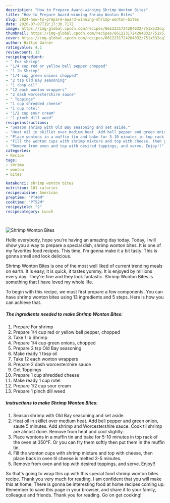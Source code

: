 ```yaml
---
description: "How to Prepare Award-winning Shrimp Wonton Bites"
title: "How to Prepare Award-winning Shrimp Wonton Bites"
slug: 2824-how-to-prepare-award-winning-shrimp-wonton-bites
date: 2020-07-07T19:17:30.717Z
image: https://img-global.cpcdn.com/recipes/6612231724204032/751x532cq70/shrimp-wonton-bites-recipe-main-photo.jpg
thumbnail: https://img-global.cpcdn.com/recipes/6612231724204032/751x532cq70/shrimp-wonton-bites-recipe-main-photo.jpg
cover: https://img-global.cpcdn.com/recipes/6612231724204032/751x532cq70/shrimp-wonton-bites-recipe-main-photo.jpg
author: Hattie Garner
ratingvalue: 4.1
reviewcount: 13
recipeingredient:
- " For shrimp"
- "1/4 cup red or yellow bell pepper chopped"
- "1 lb Shrimp"
- "1/4 cup green onions chopped"
- "2 tsp Old Bay seasoning"
- "1 tbsp oil"
- "12 each wonton wrappers"
- "2 dash worcestershire sauce"
- " Toppings"
- "1 cup shredded cheese"
- "1 cup rotel"
- "1/2 cup sour cream"
- "1 pinch dill weed"
recipeinstructions:
- "Season shrimp with Old Bay seasoning and set aside."
- "Heat oil in skillet over medium heat. Add bell pepper and green onion, saute 5 minutes. Add shrimp and Worcestershire sauce. Cook til shrimp are almost done. Remove from heat and cool slightly."
- "Place wontons in a muffin tin and bake for 5-10 minutes in top rack of the oven at 350°F. Or you can fry them softly then put them in the muffin tin."
- "Fill the wonton cups with shrimp mixture and top with cheese, then place back in oven til cheese is melted 3-5 minutes."
- "Remove from oven and top with desired toppings, and serve. Enjoy!!"
categories:
- Recipe
tags:
- shrimp
- wonton
- bites

katakunci: shrimp wonton bites 
nutrition: 101 calories
recipecuisine: American
preptime: "PT40M"
cooktime: "PT52M"
recipeyield: "2"
recipecategory: Lunch

---
```



![Shrimp Wonton Bites](https://img-global.cpcdn.com/recipes/6612231724204032/751x532cq70/shrimp-wonton-bites-recipe-main-photo.jpg)

Hello everybody, hope you're having an amazing day today. Today, I will show you a way to prepare a special dish, shrimp wonton bites. It is one of my favorites food recipes. This time, I'm gonna make it a bit tasty. This is gonna smell and look delicious.

Shrimp Wonton Bites is one of the most well liked of current trending meals on earth. It is easy, it is quick, it tastes yummy. It is enjoyed by millions every day. They're fine and they look fantastic. Shrimp Wonton Bites is something that I have loved my whole life.




To begin with this recipe, we must first prepare a few components. You can have shrimp wonton bites using 13 ingredients and 5 steps. Here is how you can achieve that.

<!--inarticleads1-->

##### The ingredients needed to make Shrimp Wonton Bites:

1. Prepare  For shrimp
1. Prepare 1/4 cup red or yellow bell pepper, chopped
1. Take 1 lb Shrimp
1. Prepare 1/4 cup green onions, chopped
1. Prepare 2 tsp Old Bay seasoning
1. Make ready 1 tbsp oil
1. Take 12 each wonton wrappers
1. Prepare 2 dash worcestershire sauce
1. Get  Toppings
1. Prepare 1 cup shredded cheese
1. Make ready 1 cup rotel
1. Prepare 1/2 cup sour cream
1. Prepare 1 pinch dill weed




<!--inarticleads2-->

##### Instructions to make Shrimp Wonton Bites:

1. Season shrimp with Old Bay seasoning and set aside.
1. Heat oil in skillet over medium heat. Add bell pepper and green onion, saute 5 minutes. Add shrimp and Worcestershire sauce. Cook til shrimp are almost done. Remove from heat and cool slightly.
1. Place wontons in a muffin tin and bake for 5-10 minutes in top rack of the oven at 350°F. Or you can fry them softly then put them in the muffin tin.
1. Fill the wonton cups with shrimp mixture and top with cheese, then place back in oven til cheese is melted 3-5 minutes.
1. Remove from oven and top with desired toppings, and serve. Enjoy!!




So that's going to wrap this up with this special food shrimp wonton bites recipe. Thank you very much for reading. I am confident that you will make this at home. There is gonna be interesting food at home recipes coming up. Remember to save this page in your browser, and share it to your family, colleague and friends. Thank you for reading. Go on get cooking!
